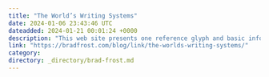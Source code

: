 ```yaml
---
title: "The World’s Writing Systems"
date: 2024-01-06 23:43:46 UTC
dateadded: 2024-01-21 00:01:24 +0000
description: "This web site presents one reference glyph and basic information for each of the world’s writing systems. Source: The World’s Writing Systems"
link: "https://bradfrost.com/blog/link/the-worlds-writing-systems/"
category:
directory: _directory/brad-frost.md
---
```

